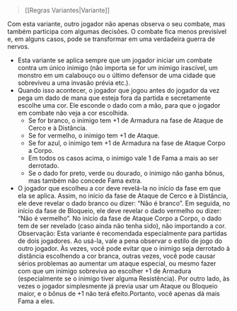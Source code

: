> [[Regras Variantes|Variante]] 

Com esta variante, outro jogador não apenas observa o seu combate, mas também participa com algumas decisões. O combate fica menos previsível e, em alguns casos, pode se transformar em uma verdadeira guerra de nervos.
- Esta variante se aplica sempre que um jogador iniciar um combate contra um único inimigo (não importa se for um inimigo irascível, um monstro em um calabouço ou o último defensor de uma cidade que sobreviveu a uma invasão prévia etc.).
- Quando isso acontecer, o jogador que jogou antes do jogador da vez pega um dado de mana que esteja fora da partida e secretamente escolhe uma cor. Ele esconde o dado com a mão, para que o jogador em combate não veja a cor escolhida.
	- Se for branco, o inimigo tem +1 de Armadura na fase de Ataque de Cerco e à Distância.
	- Se for vermelho, o inimigo tem +1 de Ataque.
	- Se for azul, o inimigo tem +1 de Armadura na fase de Ataque Corpo a Corpo.
	- Em todos os casos acima, o inimigo vale 1 de Fama a mais ao ser derrotado.
	- Se o dado for preto, verde ou dourado, o inimigo não ganha bônus, mas também não concede Fama extra.
- O jogador que escolheu a cor deve revelá-la no início da fase em que ela se aplica. Assim, no início da fase de Ataque de Cerco e à Distância, ele deve revelar o dado branco ou dizer: “Não é branco”. Em seguida, no início da fase de Bloqueio, ele deve revelar o dado vermelho ou dizer: “Não é vermelho”. No início da fase de Ataque Corpo a Corpo, o dado tem de ser revelado (caso ainda não tenha sido), não importando a cor.
Observação: Esta variante é recomendada especialmente para partidas de dois jogadores. Ao usá-la, vale a pena observar o estilo de jogo do outro jogador. Às vezes, você pode evitar que o inimigo seja derrotado à distância escolhendo a cor branca, outras vezes, você pode causar sérios problemas ao aumentar um ataque especial, ou mesmo fazer com que um inimigo sobreviva ao escolher +1 de Armadura (especialmente se o inimigo tiver alguma Resistência). Por outro lado, às vezes o jogador simplesmente já previa usar um Ataque ou Bloqueio maior, e o bônus de +1 não terá efeito.Portanto, você apenas dá mais Fama a eles.